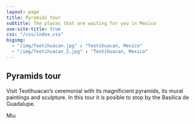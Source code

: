 ```yaml
---
layout: page
title: Pyramids tour
subtitle: The places that are waiting for you in Mexico
use-site-title: true
css: "/css/index.css"
bigimg:
  - "/img/Teotihuacan.jpg" : "Teotihuacan, Mexico"
  - "/img/Teotihuacan_2.jpg" : "Teotihuacan, Mexico"
---
```


## Pyramids tour

Visit Teotihuacan’s ceremonial with its magnificient pyramids, its mural paintings and sculpture. In this tour it is posible to stop by the Basilica de Guadalupe.

Miu
